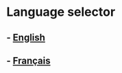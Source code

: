 # Language selector
## - <a href="./README.en.md">English</a>
## - <a href="./README.fr.md">Français</a>
